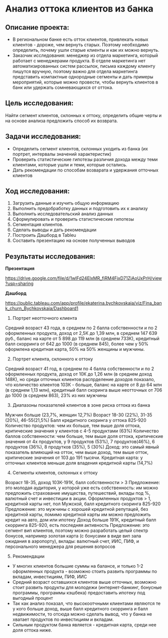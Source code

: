# Анализ оттока клиентов из банка
## Описание проекта:
- В региональном банке есть отток клиентов, привлекать новых клиентов - дороже, чем вернуть старых. Поэтому необходимо определить, почему ушли старые клиенты и как их можно вернуть.
- Заказчик исследования: менеджер из отдела маркетинга, который работает с менеджерами продукта. В отделе маркетинга нет автоматизированных систем рассылок, письма каждому клиенту пишутся вручную, поэтому важно для отдела маркетинга представить компактные однородные сегменты и дать примеры мероприятий, которые можно провести, чтобы вернуть клиентов в банк или удержать сомневающихся от оттока.
## Цель исследования:
Найти сегмент клиентов, склонных к оттоку, определить общие черты и на основе анализа предложить способ их возврата.
## Задачи исследования:
- Определить сегмент клиентов, склонных уходить из банка (их портрет, интервалы значений характеристик)
- Проверить статистические гипотезы различия дохода между теми клиентами, которые ушли и теми, которые остались.
- Дать рекомендации по способам возварата и удержания отточных клиентов
## Ход исследования:
1. Загрузить данные и изучить общую информацию
2. Выполнить предобработку данных и подготовить их к анализу
3. Выполнить исследовательский анализ данных
4. Сформулировать и проверить статистические гипотезы
5. Сегментация клиентов.
6. Сделать выводы и дать рекомендации
7. Построить Дашборд в Tableu
8. Составить презентацию на основе полученных выводов
## Результаты исследования:
**Презентация** 

https://drive.google.com/file/d/1wlFd24ElxMR_fiRM4FixD71ZjAoUxPrH/view?usp=sharing

**Дашборд** 

https://public.tableau.com/app/profile/ekaterina.bychkovskaia/viz/Fina_bank_churn_Bychkovskaia/Dashboard1

1. Портрет неотточного клиента

Средний возраст 43 года, в среднем по 2 балла собственности и по 2 оформленных продукта, доход от 2,5К до 1,39 млн, в среднем 147 639 руб., баланс на карте от 5 898 до 119 млн (в среднем 733К), кредитный балл скорринга от 642 до 1000 (в среднем 845), более чем у 50% оформлена кредитная карта, 50% на 50% женщины и мужчины.

2. Портрет клиента, склонного к оттоку 

Средний возраст 41 год, в среднем по 4 балла собственности и по 2 оформленных продукта, доход от 10К до 1,26 млн (в среднем доход 148К), но среди отточных клиентов распрделение доходов показало, что количество клиентов 103К - больше, баланс на карте от 8 до 64 млн (в среднем 1,13 млн), кредитный балл скоринга выше неотточных от 706 до 1000 (в среднем 863), 23% из них мужчины

3. Диапазоны показателей клиентов в зоне риска оттока из банка

Мужчин больше (23,7%, женщин 12,7%)
Возраст 18-30 (22%), 31-35 (20%), 46-55(21,5%)
Балл кредитного скоринга у оттока 825-920
Количество продуктов: чем их больше, тем выше доля оттока, критические значения у клиентов с 4-5 продуктами (63%)
Количество баллов собственности: чем больше, тем выше доля оттока, критические значения от 4х продуктов, у 9 продуктов (53%), 7 продуктов(46%), 6 продуктов (36%), 8 продутков (35%), 5 (30%)
Доход: это самый явный показатель влияющий на отток, чем выше доход, тем выше отток, критические значения от 103 до 191 тысячи.
Кредитная карта: у отточных клиентов меньше доля владения кредитной карты (14,7%)

4. Сегменты клиентов, склонных к оттоку

Возраст 18-35, доход 103К-191К, балл собственности > 3
Предложение: это молодая аудитория, у которой уже есть собственность: им можно предложить страхование имущества, путешествий, вклады под %, валютный счет и инвестиции в акции.
Оформленных продуктов > 1, кредитной карты нет, пол Мужской, балл кредитного скоринга 825-920
Предложение: это мужчины с хорошей кредитной репутацей, без кредитной карты, помимо кредитной карты им можно предложить кредит на авто, дом или ипотеку
Доход больше 191К, кредитный балл скорринга 825-920, есть последняя активность
Предложение: это сегмент вип клиентов, поэтому можно разработать целый спектр бонусов, например золотая карта (с бонусами в виде вип зала ожидания в аэропорту), вклады: валютный счет, ИИС, ПИФ, и персонального менеджера для решения вопросов

5. Рекомендации

- У многих клиентов большие суммы на балансе, и только 1-2 оформленных продукта - возможно стоить развить программы по вкладам, инвестициям, ПИФ, ИИС
- Средний возраст оставшихся клиентов выше отточных, возможно стоит развить продукты для молодежи (интернет-банкинг, бонусные программы, программы кэшбека) предоставить ипотеку под выгодный процент
- Так как анализ показал, что высокоотчными клиентами являются те у кого больше доход, выше балл кредитного скорринга и балл недвижимости, то отсюда можно сделать вывод, что у банка не хватает продуктов по инвестициям и вкладам.
- Сильным продуктом банка является - кредитная карта, среди нее доля оттока ниже.
